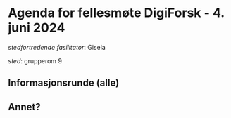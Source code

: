 # Agenda for fellesmøte DigiForsk - 4. juni 2024

*stedfortredende fasilitator*: Gisela 

*sted*:  grupperom 9

## Informasjonsrunde (alle)

## Annet?
